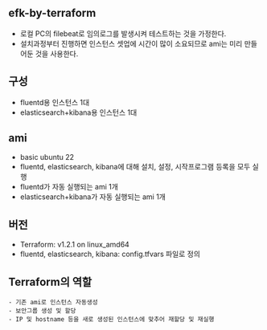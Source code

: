 ## efk-by-terraform
- 로컬 PC의 filebeat로 임의로그를 발생시켜 테스트하는 것을 가정한다.
- 설치과정부터 진행하면 인스턴스 셋업에 시간이 많이 소요되므로 ami는 미리 만들어둔 것을 사용한다.

## 구성
- fluentd용 인스턴스 1대
- elasticsearch+kibana용 인스턴스 1대


## ami
- basic ubuntu 22
- fluentd, elasticsearch, kibana에 대해 설치, 설정, 시작프로그램 등록을 모두 실행
- fluentd가 자동 실행되는  ami 1개
- elasticsearch+kibana가 자동 실행되는 ami 1개


## 버전
- Terraform: v1.2.1 on linux_amd64
- fluentd, elasticsearch, kibana: config.tfvars 파일로 정의

## Terraform의 역할
    - 기존 ami로 인스턴스 자동생성
    - 보안그룹 생성 및 할당
    - IP 및 hostname 등을 새로 생성된 인스턴스에 맞추어 재할당 및 재실행

